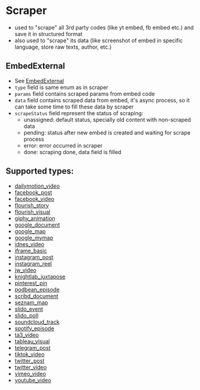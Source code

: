 # Scraper

- used to "scrape" all 3rd party codes (like yt embed, fb embed etc.) and save it in structured format
- also used to "scrape" its data (like screenshot of embed in specific language, store raw texts, author, etc.)

## EmbedExternal
- See [EmbedExternal](/editor/nodes/embed-external/)
- `type` field is same enum as in scraper
- `params` field contains scraped params from embed code
- `data` field contains scraped data from embed, it's async process, so it can take some time to fill these data by scraper
- `scrapeStatus` field represent the status of scraping:
  - unassigned: default status, specially old content with non-scraped data
  - pending: status after new embed is created and waiting for scrape process
  - error: error occurred in scraper
  - done: scraping done, data field is filled

## Supported types:
- [dailymotion_video](/editor/scraper/dailymotion_video/)
- [facebook_post](/editor/scraper/facebook_post/)
- [facebook_video](/editor/scraper/facebook_video/)
- [flourish_story](/editor/scraper/flourish_story/)
- [flourish_visual](/editor/scraper/flourish_visual/)
- [giphy_animation](/editor/scraper/giphy_animation/)
- [google_document](/editor/scraper/google_document/)
- [google_map](/editor/scraper/google_map/)
- [google_mymap](/editor/scraper/google_mymap/)
- [idnes_video](/editor/scraper/idnes_video/)
- [iframe_basic](/editor/scraper/iframe_basic/)
- [instagram_post](/editor/scraper/instagram_post/)
- [instagram_reel](/editor/scraper/instagram_reel/)
- [jw_video](/editor/scraper/jw_video/)
- [knightlab_juxtapose](/editor/scraper/knightlab_juxtapose/)
- [pinterest_pin](/editor/scraper/pinterest_pin/)
- [podbean_episode](/editor/scraper/podbean_episode/)
- [scribd_document](/editor/scraper/scribd_document/)
- [seznam_map](/editor/scraper/seznam_map/)
- [slido_event](/editor/scraper/slido_event/)
- [slido_poll](/editor/scraper/slido_poll/)
- [soundcloud_track](/editor/scraper/soundcloud_track/)
- [spotify_episode](/editor/scraper/spotify_episode/)
- [ta3_video](/editor/scraper/ta3_video/)
- [tableau_visual](/editor/scraper/tableau_visual/)
- [telegram_post](/editor/scraper/telegram_post/)
- [tiktok_video](/editor/scraper/tiktok_video/)
- [twitter_post](/editor/scraper/twitter_post/)
- [twitter_video](/editor/scraper/twitter_video/)
- [vimeo_video](/editor/scraper/vimeo_video/)
- [youtube_video](/editor/scraper/youtube_video/)
